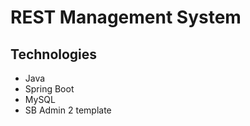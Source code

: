 # REST Management System

## Technologies

-   Java
-   Spring Boot
-   MySQL
-   SB Admin 2 template
